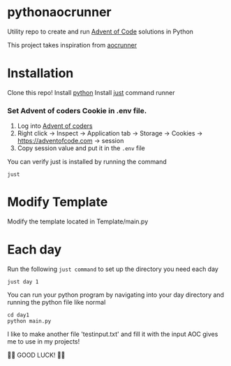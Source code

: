 # pythonaocrunner
Utility repo to create and run [Advent of Code](https://adventofcode.com/) solutions in Python

This project takes inspiration from [aocrunner](https://github.com/caderek/aocrunner)

# Installation
Clone this repo!
Install [python](https://www.python.org/downloads/)
Install [just](https://github.com/casey/just) command runner

### Set Advent of coders Cookie in .env file.
1. Log into [Advent of coders](https://adventofcode.com/)
2. Right click -> Inspect -> Application tab -> Storage -> Cookies -> https://adventofcode.com -> session
3. Copy session value and put it in the `.env` file

You can verify just is installed by running the command
```
just
```

# Modify Template
Modify the template located in Template/main.py

# Each day 
Run the following `just command` to set up the directory you need each day
```
just day 1
```

You can run your python program by navigating into your day directory and running the python file like normal
```
cd day1
python main.py
```

I like to make another file 'testinput.txt' and fill it with the input AOC gives me to use in my projects!

🎄🎄 GOOD LUCK! 🎄🎄
